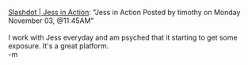 <a href="http://books.slashdot.org/books/03/11/03/1515259.shtml?tid=108">Slashdot | Jess in Action</a>: "Jess in Action Posted by timothy on Monday November 03, @11:45AM"
<br />
<br />I work with Jess everyday and am psyched that it starting to get some exposure.  It's a great platform.
<br />-m
<br />